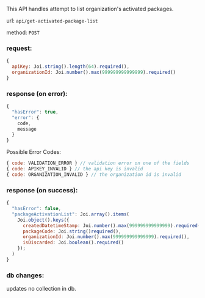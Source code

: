 This API handles attempt to list organization's activated packages.

url: `api/get-activated-package-list`

method: `POST`

### request: 
```js
{
  apiKey: Joi.string().length(64).required(),
  organizationId: Joi.number().max(999999999999999).required()
}
```

### response (on error):
```js
{
  "hasError": true,
  "error": {
    code,
    message
  }
}
```

Possible Error Codes:
```js
{ code: VALIDATION_ERROR } // validation error on one of the fields
{ code: APIKEY_INVALID } // the api key is invalid
{ code: ORGANIZATION_INVALID } // the organization id is invalid
```

### response (on success):
```js
{
  "hasError": false,
  "packageActivationList": Joi.array().items(
    Joi.object().keys({
      createdDatetimeStamp: Joi.number().max(999999999999999).required(),
      packageCode: Joi.string()required(),
      organizationId: Joi.number().max(999999999999999).required(),
      isDiscarded: Joi.boolean().required()
    });
  )
}
```

### db changes:
updates no collection in db.